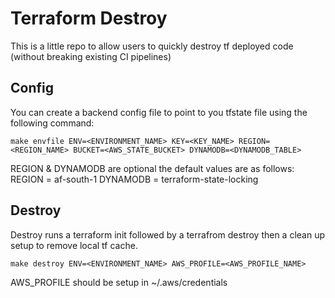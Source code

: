 # Terraform Destroy

This is a little repo to allow users to quickly destroy tf deployed code (without breaking existing CI pipelines)

## Config

You can create a backend config file to point to you tfstate file using the following command:

```shell
make envfile ENV=<ENVIRONMENT_NAME> KEY=<KEY_NAME> REGION=<REGION_NAME> BUCKET=<AWS_STATE_BUCKET> DYNAMODB=<DYNAMODB_TABLE>
```

REGION & DYNAMODB are optional the default values are as follows:
REGION = af-south-1
DYNAMODB = terraform-state-locking


## Destroy

Destroy runs a terraform init followed by a terrafrom destroy then a clean up setup to remove local tf cache.

```shell
make destroy ENV=<ENVIRONMENT_NAME> AWS_PROFILE=<AWS_PROFILE_NAME>
```

AWS_PROFILE should be setup in ~/.aws/credentials

